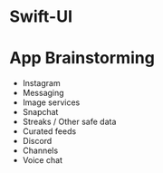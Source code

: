 # Swift-UI

# App Brainstorming

- Instagram
 - Messaging
 - Image services
- Snapchat
 - Streaks / Other safe data
 - Curated feeds
- Discord
 - Channels
 - Voice chat
